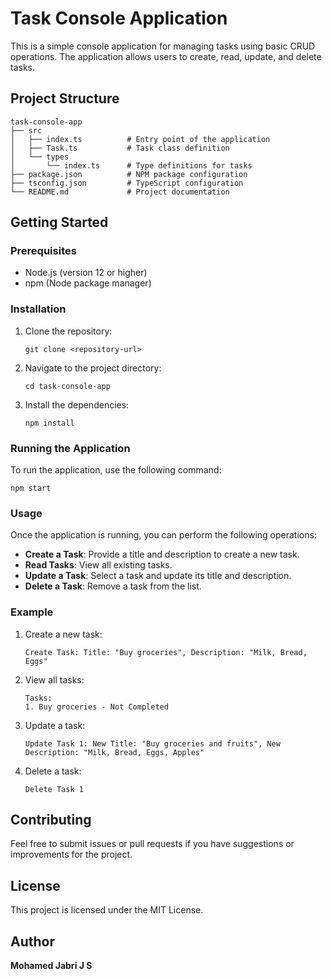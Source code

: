 # Task Console Application

This is a simple console application for managing tasks using basic CRUD operations. The application allows users to create, read, update, and delete tasks.

## Project Structure

```
task-console-app
├── src
│   ├── index.ts          # Entry point of the application
│   ├── Task.ts           # Task class definition
│   └── types
│       └── index.ts      # Type definitions for tasks
├── package.json          # NPM package configuration
├── tsconfig.json         # TypeScript configuration
└── README.md             # Project documentation
```

## Getting Started

### Prerequisites

- Node.js (version 12 or higher)
- npm (Node package manager)

### Installation

1. Clone the repository:
   ```
   git clone <repository-url>
   ```
2. Navigate to the project directory:
   ```
   cd task-console-app
   ```
3. Install the dependencies:
   ```
   npm install
   ```

### Running the Application

To run the application, use the following command:
```
npm start
```

### Usage

Once the application is running, you can perform the following operations:

- **Create a Task**: Provide a title and description to create a new task.
- **Read Tasks**: View all existing tasks.
- **Update a Task**: Select a task and update its title and description.
- **Delete a Task**: Remove a task from the list.

### Example

1. Create a new task:
   ```
   Create Task: Title: "Buy groceries", Description: "Milk, Bread, Eggs"
   ```

2. View all tasks:
   ```
   Tasks:
   1. Buy groceries - Not Completed
   ```

3. Update a task:
   ```
   Update Task 1: New Title: "Buy groceries and fruits", New Description: "Milk, Bread, Eggs, Apples"
   ```

4. Delete a task:
   ```
   Delete Task 1
   ```

## Contributing

Feel free to submit issues or pull requests if you have suggestions or improvements for the project.

## License

This project is licensed under the MIT License.


## Author

**Mohamed Jabri J S**